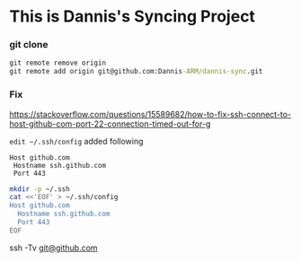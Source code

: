 # This is Dannis's Syncing Project

### git clone
```cmd
git remote remove origin 
git remote add origin git@github.com:Dannis-ARM/dannis-sync.git
```

### Fix
https://stackoverflow.com/questions/15589682/how-to-fix-ssh-connect-to-host-github-com-port-22-connection-timed-out-for-g

`edit ~/.ssh/config`
added following
```
Host github.com
 Hostname ssh.github.com
 Port 443
```

```bash
mkdir -p ~/.ssh
cat <<'EOF' > ~/.ssh/config
Host github.com
  Hostname ssh.github.com
  Port 443
EOF
```

ssh -Tv git@github.com